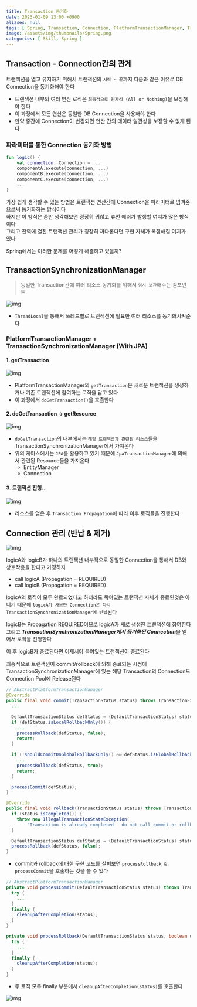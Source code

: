 ```yaml
---
title: Transaction 동기화
date: 2023-01-09 13:00 +0900
aliases: null
tags: [ Spring, Transaction, Connection, PlatformTransactionManager, TransactionSynchronizationManager ]
image: /assets/img/thumbnails/Spring.png
categories: [ Skill, Spring ]
---
```


## Transaction - Connection간의 관계

트랜잭션을 열고 유지하기 위해서 트랜잭션의 `시작 ~ 끝`까지 다음과 같은 이유로 DB Connection을 동기화해야 한다

- 트랜잭션 내부의 여러 연산 로직은 `최종적으로 원자성 (All or Nothing)`을 보장해야 한다
- 이 과정에서 모든 연산은 동일한 DB Connection을 사용해야 한다
- 만약 중간에 Connection이 변경되면 연산 간의 데이터 일관성을 보장할 수 없게 된다

### 파라미터를 통한 Connection 동기화 방법

```kotlin
fun logic() {
    val connection: Connection = ...
    componentA.execute(connection, ...)
    componentB.execute(connection, ...)
    componentC.execute(connection, ...)
    ...
}
```

가장 쉽게 생각할 수 있는 방법은 트랜잭션 연산간에 Connection을 파라미터로 넘겨줌으로써 동기화하는 방식이다<br>
하지만 이 방식은 좀만 생각해보면 굉장히 귀찮고 휴먼 에러가 발생할 여지가 많은 방식이다<br>
그리고 전역에 걸친 트랜잭션 관리가 굉장히 까다롭다면 구현 자체가 복잡해질 여지가 있다

Spring에서는 이러한 문제를 어떻게 해결하고 있을까?

## TransactionSynchronizationManager

> 동일한 Transaction간에 여러 리소스 동기화를 위해서 `임시 보관`해주는 컴포넌트

<div style="text-align: left">
  <img src="/assets/img/posts/2023-01-09-Transaction%20동기화/img1.png" alt="img"/>
</div>

- `ThreadLocal`을 통해서 쓰레드별로 트랜잭션에 필요한 여러 리소스를 동기화시켜준다

### PlatformTransactionManager + TransactionSynchronizationManager (With JPA)

#### 1. getTransaction

<div style="text-align: left">
  <img src="/assets/img/posts/2023-01-09-Transaction%20동기화/img2.png" alt="img"/>
</div>

- PlatformTransactionManager의 `getTransaction`은 새로운 트랜잭션을 생성하거나 기존 트랜잭션에 참여하는 로직을 담고 있다
- 이 과정에서 `doGetTransaction()`을 호출한다

#### 2. doGetTransaction -> getResource

<div style="text-align: left">
  <img src="/assets/img/posts/2023-01-09-Transaction%20동기화/img3.png" alt="img"/>
</div>

- `doGetTransaction`의 내부에서는 `해당 트랜잭션과 관련된 리소스`들을 TransactionSynchronizationManager에서 가져온다
- 위의 케이스에서는 `JPA`를 활용하고 있기 때문에 `JpaTransactionManager`에 의해서 관련된 Resource들을 가져온다
  - EntityManager
  - Connection

#### 3. 트랜잭션 진행...

<div style="text-align: left">
  <img src="/assets/img/posts/2023-01-09-Transaction%20동기화/img4.png" alt="img"/>
</div>

- 리소스를 얻은 후 `Transaction Propagation`에 따라 이후 로직들을 진행한다

## Connection 관리 (반납 & 제거)

<div style="text-align: left">
  <img src="/assets/img/posts/2023-01-09-Transaction%20동기화/img5.png" alt="img"/>
</div>

logicA와 logicB가 하나의 트랜잭션 내부적으로 동일한 Connection을 통해서 DB와 상호작용을 한다고 가정하자

- call logicA (Propagation = REQUIRED)
- call logicB (Propagation = REQUIRED)

logicA의 로직이 모두 완료되었다고 하더라도 묶여있는 트랜잭션 자체가 종료된것은 아니기 때문에 `logicA가 사용한 Connection은 다시 TransactionSynchronizationManager에 반납`된다

logicB는 Propagation REQUIRED이므로 logicA가 새로 생성한 트랜잭션에 참여한다<br>
그리고 ***TransactionSynchronizationManager에서 동기화된 Connection***을 얻어서 로직을 진행한다

이 후 logicB가 종료된다면 이제서야 묶여있는 트랜잭션이 종료된다

최종적으로 트랜잭션이 commit/rollback에 의해 종료되는 시점에 TransactionSynchronizationManager에 있는 해당 Transaction의 Connection도 Connection Pool에 Release된다

```java
// AbstractPlatformTransactionManager
@Override
public final void commit(TransactionStatus status) throws TransactionException {
  ...

  DefaultTransactionStatus defStatus = (DefaultTransactionStatus) status;
  if (defStatus.isLocalRollbackOnly()) {
    ...
    processRollback(defStatus, false);
    return;
  }

  if (!shouldCommitOnGlobalRollbackOnly() && defStatus.isGlobalRollbackOnly()) {
    ...
    processRollback(defStatus, true);
    return;
  }

  processCommit(defStatus);
}

@Override
public final void rollback(TransactionStatus status) throws TransactionException {
  if (status.isCompleted()) {
    throw new IllegalTransactionStateException(
        "Transaction is already completed - do not call commit or rollback more than once per transaction");
  }

  DefaultTransactionStatus defStatus = (DefaultTransactionStatus) status;
  processRollback(defStatus, false);
}
```

- commit과 rollback에 대한 구현 코드를 살펴보면 `processRollback & processCommit`을 호출하는 것을 볼 수 있다

```java
// AbstractPlatformTransactionManager
private void processCommit(DefaultTransactionStatus status) throws TransactionException {
  try {
    ...
  } 
  finally {
    cleanupAfterCompletion(status);
  }
}

private void processRollback(DefaultTransactionStatus status, boolean unexpected) {
  try {
    ...
  }
  finally {
    cleanupAfterCompletion(status);
  }
}
```

- 두 로직 모두 finally 부분에서 `cleanupAfterCompletion(status)`를 호출한다

<div style="text-align: left">
  <img src="/assets/img/posts/2023-01-09-Transaction%20동기화/img6.png" alt="img"/>
</div>
